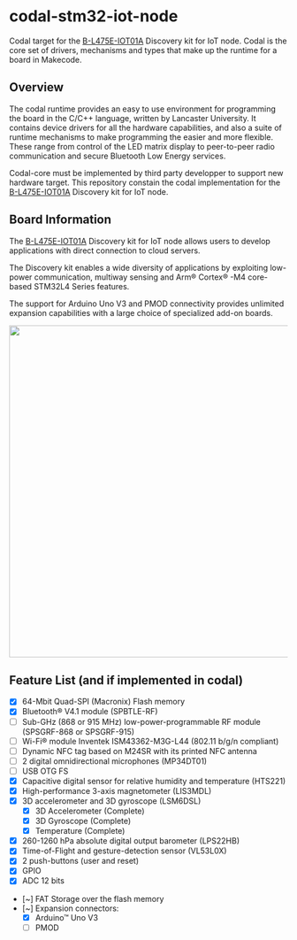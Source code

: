 # codal-stm32-iot-node

Codal target for the [B-L475E-IOT01A](http://www.st.com/en/evaluation-tools/b-l475e-iot01a.html) Discovery kit for IoT node. Codal is the core set of drivers, mechanisms and types that make up the runtime for a board in Makecode.

## Overview

The codal runtime provides an easy to use environment for programming the board in the C/C++ language, written by Lancaster University. It contains device drivers for all the hardware capabilities, and also a suite of runtime mechanisms to make programming the easier and more flexible. These range from control of the LED matrix display to peer-to-peer radio communication and secure Bluetooth Low Energy services.

Codal-core must be implemented by third party developper to support new hardware target. This repository constain the codal implementation for the [B-L475E-IOT01A](http://www.st.com/en/evaluation-tools/b-l475e-iot01a.html) Discovery kit for IoT node.

## Board Information  

The [B-L475E-IOT01A](http://www.st.com/en/evaluation-tools/b-l475e-iot01a.html) Discovery kit for IoT node allows users to develop applications with direct connection to cloud servers.

The Discovery kit enables a wide diversity of applications by exploiting low-power communication, multiway sensing and Arm® Cortex® -M4 core-based STM32L4 Series features.

The support for Arduino Uno V3 and PMOD connectivity provides unlimited expansion capabilities with a large choice of specialized add-on boards.

<img src="https://pxt.azureedge.net/blob/7490df2fec08171c631b815eac97dae0dae5a8a0//static/boards/stm32-iot-node/board.simplified.svg" width="600px" />

## Feature List (and if implemented in codal)

- [x] 64-Mbit Quad-SPI (Macronix) Flash memory
- [x] Bluetooth® V4.1 module (SPBTLE-RF)
- [ ] Sub-GHz (868 or 915 MHz) low-power-programmable RF module (SPSGRF-868 or SPSGRF-915)
- [ ] Wi-Fi® module Inventek ISM43362-M3G-L44 (802.11 b/g/n compliant)
- [ ] Dynamic NFC tag based on M24SR with its printed NFC antenna
- [ ] 2 digital omnidirectional microphones (MP34DT01)
- [ ] USB OTG FS
- [x] Capacitive digital sensor for relative humidity and temperature (HTS221)
- [x] High-performance 3-axis magnetometer (LIS3MDL)
- [x] 3D accelerometer and 3D gyroscope (LSM6DSL)
  - [x] 3D Accelerometer (Complete)
  - [x] 3D Gyroscope (Complete)
  - [x] Temperature (Complete)
- [x] 260-1260 hPa absolute digital output barometer (LPS22HB)
- [x] Time-of-Flight and gesture-detection sensor (VL53L0X)
- [x] 2 push-buttons (user and reset)
- [x] GPIO
- [x] ADC 12 bits
- [~] FAT Storage over the flash memory
- [~] Expansion connectors:
  - [x] Arduino™ Uno V3
  - [ ] PMOD